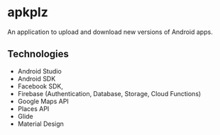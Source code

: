 # apkplz
An application to upload and download new versions of Android apps.

## Technologies
- Android Studio
- Android SDK
- Facebook SDK,
- Firebase (Authentication, Database, Storage, Cloud Functions)
- Google Maps API
- Places API
- Glide
- Material Design
